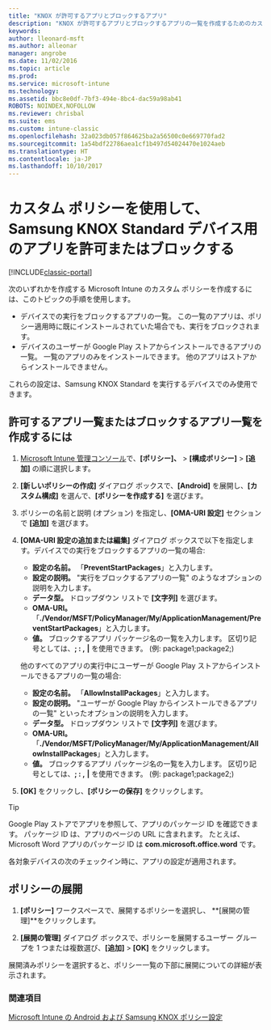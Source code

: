 ```yaml
---
title: "KNOX が許可するアプリとブロックするアプリ"
description: "KNOX が許可するアプリとブロックするアプリの一覧を作成するためのカスタム プロファイル。"
keywords: 
author: lleonard-msft
ms.author: alleonar
manager: angrobe
ms.date: 11/02/2016
ms.topic: article
ms.prod: 
ms.service: microsoft-intune
ms.technology: 
ms.assetid: bbc8e0df-7bf3-494e-8bc4-dac59a98ab41
ROBOTS: NOINDEX,NOFOLLOW
ms.reviewer: chrisbal
ms.suite: ems
ms.custom: intune-classic
ms.openlocfilehash: 32a023db057f864625ba2a56500c0e669770fad2
ms.sourcegitcommit: 1a54bdf22786aea1cf1b497d54024470e1024aeb
ms.translationtype: HT
ms.contentlocale: ja-JP
ms.lasthandoff: 10/10/2017
---
```

# <a name="use-custom-policies-to-allow-and-block-apps-for-samsung-knox-standard-devices"></a>カスタム ポリシーを使用して、Samsung KNOX Standard デバイス用のアプリを許可またはブロックする

[!INCLUDE[classic-portal](../includes/classic-portal.md)]

次のいずれかを作成する Microsoft Intune のカスタム ポリシーを作成するには、このトピックの手順を使用します。

- デバイスでの実行をブロックするアプリの一覧。 この一覧のアプリは、ポリシー適用時に既にインストールされていた場合でも、実行をブロックされます。
- デバイスのユーザーが Google Play ストアからインストールできるアプリの一覧。 一覧のアプリのみをインストールできます。 他のアプリはストアからインストールできません。

これらの設定は、Samsung KNOX Standard を実行するデバイスでのみ使用できます。

## <a name="to-create-an-allowed-or-blocked-app-list"></a>許可するアプリ一覧またはブロックするアプリ一覧を作成するには

1. [Microsoft Intune 管理コンソール](https://manage.microsoft.com/)で、**[ポリシー]、** &gt; **[構成ポリシー]** &gt; **[追加]** の順に選択します。
2. **[新しいポリシーの作成]** ダイアログ ボックスで、**[Android]** を展開し、**[カスタム構成]** を選んで、**[ポリシーを作成する]** を選びます。
3. ポリシーの名前と説明 (オプション) を指定し、**[OMA-URI 設定]** セクションで **[追加]** を選びます。
4. **[OMA-URI 設定の追加または編集]** ダイアログ ボックスで以下を指定します。デバイスでの実行をブロックするアプリの一覧の場合:
    
    - **設定の名前。** 「**PreventStartPackages**」と入力します。
    - **設定の説明。** "実行をブロックするアプリの一覧" のようなオプションの説明を入力します。
    -   **データ型。** ドロップダウン リストで **[文字列]** を選びます。
    -   **OMA-URI。** 「**./Vendor/MSFT/PolicyManager/My/ApplicationManagement/PreventStartPackages**」と入力します。
    -   **値。** ブロックするアプリ パッケージ名の一覧を入力します。 区切り記号としては、**; : ,** **|** を使用できます。 (例: package1;package2;)

    他のすべてのアプリの実行中にユーザーが Google Play ストアからインストールできるアプリの一覧の場合:

    - **設定の名前。** 「**AllowInstallPackages**」と入力します。
    - **設定の説明。** "ユーザーが Google Play からインストールできるアプリの一覧" といったオプションの説明を入力します。
    - **データ型。** ドロップダウン リストで **[文字列]** を選びます。
    - **OMA-URI。** 「**./Vendor/MSFT/PolicyManager/My/ApplicationManagement/AllowInstallPackages**」と入力します。
    - **値。** ブロックするアプリ パッケージ名の一覧を入力します。 区切り記号としては、**; : ,** **|** を使用できます。 (例: package1;package2;)

4. **[OK]** をクリックし、**[ポリシーの保存]** をクリックします。 

>[!TIP]
> Google Play ストアでアプリを参照して、アプリのパッケージ ID を確認できます。 パッケージ ID は、アプリのページの URL に含まれます。 たとえば、Microsoft Word アプリのパッケージ ID は **com.microsoft.office.word** です。

各対象デバイスの次のチェックイン時に、アプリの設定が適用されます。


## <a name="deploy-the-policy"></a>ポリシーの展開

1.  **[ポリシー]** ワークスペースで、展開するポリシーを選択し、 **[展開の管理]**をクリックします。

2.  **[展開の管理]** ダイアログ ボックスで、ポリシーを展開するユーザー グループを 1 つまたは複数選び、**[追加]** &gt; **[OK]** をクリックします。

 
展開済みポリシーを選択すると、ポリシー一覧の下部に展開についての詳細が表示されます。

### <a name="see-also"></a>関連項目
[Microsoft Intune の Android および Samsung KNOX ポリシー設定](android-policy-settings-in-microsoft-intune.md)
